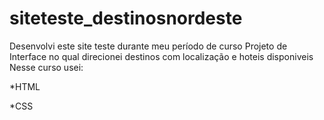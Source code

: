 # siteteste_destinosnordeste

Desenvolvi este site teste durante meu período de curso  Projeto de Interface no qual direcionei destinos com localização e hoteis disponiveis
Nesse curso usei:

*HTML

*CSS
